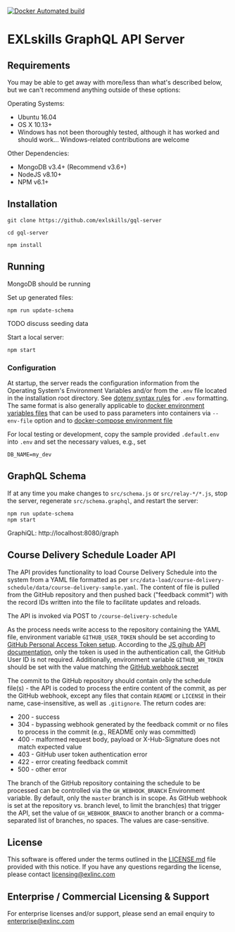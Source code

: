 [![Docker Automated build](https://img.shields.io/docker/automated/jrottenberg/ffmpeg.svg)](https://hub.docker.com/r/exlskills/gql-server/)

# EXLskills GraphQL API Server

## Requirements

You may be able to get away with more/less than what's described below, but we can't recommend anything outside of these options:

Operating Systems:

- Ubuntu 16.04
- OS X 10.13+
- Windows has not been thoroughly tested, although it has worked and should work... Windows-related contributions are welcome

Other Dependencies:

- MongoDB v3.4+ (Recommend v3.6+)
- NodeJS v8.10+
- NPM v6.1+

## Installation

```
git clone https://github.com/exlskills/gql-server

cd gql-server

npm install
```

## Running

MongoDB should be running

Set up generated files:

```
npm run update-schema
```

TODO discuss seeding data

Start a local server:

```
npm start
```

### Configuration

At startup, the server reads the configuration information from the Operating System's Environment Variables and/or from the `.env` file located in the installation root directory. See [dotenv syntax rules](https://github.com/motdotla/dotenv#rules) for `.env` formatting. The same format is also generally applicable to [docker environment variables files](https://docs.docker.com/engine/reference/commandline/run/#set-environment-variables--e---env---env-file) that can be used to pass parameters into containers via `--env-file` option and to [docker-compose environment file](https://docs.docker.com/compose/compose-file/#env_file) 

For local testing or development, copy the sample provided `.default.env` into `.env` and set the necessary values, e.g., set
```
DB_NAME=my_dev
```

## GraphQL Schema

If at any time you make changes to `src/schema.js` or `src/relay-*/*.js`, stop the server,
regenerate `src/schema.graphql`, and restart the server:

```
npm run update-schema
npm start
```

GraphiQL: http://localhost:8080/graph

## Course Delivery Schedule Loader API

The API provides functionality to load Course Delivery Schedule into the system from a YAML file formatted as per `src/data-load/course-delivery-schedule/data/course-delivery-sample.yaml`. The content of file is pulled from the GitHub repository and then pushed back ("feedback commit") with the record IDs written into the file to facilitate updates and reloads.    

The API is invoked via POST to `/course-delivery-schedule`    

As the process needs write access to the repository containing the YAML file, environment variable `GITHUB_USER_TOKEN` should be set according to [GitHub Personal Access Token setup](https://help.github.com/articles/creating-a-personal-access-token-for-the-command-line/). According to the [JS gihub API documentation](https://www.npmjs.com/package/@octokit/rest), only the token is used in the authentication call, the GitHub User ID is not required. 
Additionally, environment variable `GITHUB_WH_TOKEN` should be set with the value matching the [GitHub webhook secret](https://developer.github.com/webhooks/securing/)    

The commit to the GitHub repository should contain only the schedule file(s) - the API is coded to process the entire content of the commit, as per the GitHub webhook, except any files that contain `README` or `LICENSE` in their name, case-insensitive, as well as `.gitignore`. The return codes are: 
- 200 - success 
- 304 - bypassing webhook generated by the feedback commit or no files to process in the commit (e.g., README only was committed) 
- 400 - malformed request body, payload or X-Hub-Signature does not match expected value 
- 403 - GitHub user token authentication error  
- 422 - error creating feedback commit 
- 500 - other error     

The branch of the GitHub repository containing the schedule to be processed can be controlled via the `GH_WEBHOOK_BRANCH` Environment variable. By default, only the `master` branch is in scope. As GitHub webhook is set at the repository vs. branch level, to limit the branch(es) that trigger the API, set the value of `GH_WEBHOOK_BRANCH` to another branch or a comma-separated list of branches, no spaces. The values are case-sensitive. 

## License

This software is offered under the terms outlined in the [LICENSE.md](LICENSE.md) file provided with this notice. If you have any questions regarding the license, please contact [licensing@exlinc.com](mailto:licensing@exlinc.com)

## Enterprise / Commercial Licensing & Support

For enterprise licenses and/or support, please send an email enquiry to [enterprise@exlinc.com](mailto:enterprise@exlinc.com)
